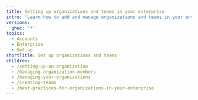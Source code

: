 ```yaml
---
title: Setting up organizations and teams in your enterprise
intro: 'Learn how to add and manage organizations and teams in your enterprise.'
versions:
  ghec: '*'
topics:
  - Accounts
  - Enterprise
  - Set up
shortTitle: Set up organizations and teams
children:
  - /setting-up-an-organization
  - /managing-organization-members
  - /managing-your-organizations
  - /creating-teams
  - /best-practices-for-organizations-in-your-enterprise
---
```

